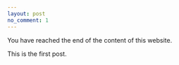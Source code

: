 ```yaml
---
layout: post
no_comment: 1
---
```

You have reached the end of the content of this website.

This is the first post.
